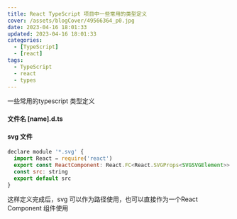 ```yaml
---
title: React TypeScript 项目中一些常用的类型定义 
cover: /assets/blogCover/49566364_p0.jpg
date: 2023-04-16 18:01:33
updated: 2023-04-16 18:01:33
categories:
  - [TypeScript]
  - [react]  
tags:
  - TypeScript
  - react
  - types
---
```


一些常用的typescript 类型定义

#### 文件名 [name].d.ts

#### svg 文件

~~~js
declare module '*.svg' {
  import React = require('react')
  export const ReactComponent: React.FC<React.SVGProps<SVGSVGElement>>
  const src: string
  export default src
}
~~~

这样定义完成后，svg 可以作为路径使用，也可以直接作为一个React Component 组件使用
